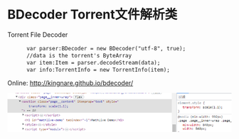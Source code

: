 BDecoder Torrent文件解析类
========

Torrent File Decoder


          var parser:BDecoder = new BDecoder("utf-8", true);
          //data is the torrent's ByteArray
          var item:Item = parser.decodeStream(data);
          var info:TorrentInfo = new TorrentInfo(item);

Online: http://kingnare.github.io/bdecoder/


![img](https://github.com/kingnare/kingnare.github.io/raw/master/A.png)
